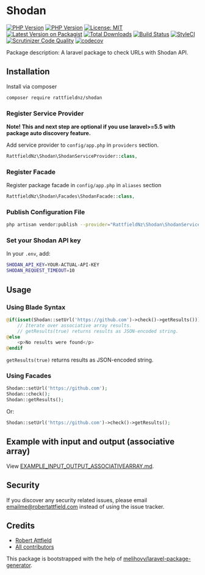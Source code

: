 # Shodan

[![PHP Version](https://img.shields.io/badge/php-7.3%2B-green.svg)](https://packagist.org/packages/rattfieldnz/shodan) [![PHP Version](https://img.shields.io/badge/php-7.2%2B-green.svg)](https://packagist.org/packages/rattfieldnz/shodan) 
[![License: MIT](https://img.shields.io/badge/License-MIT-yellow.svg)](https://opensource.org/licenses/MIT)
[![Latest Version on Packagist][ico-version]][link-packagist]
[![Total Downloads][ico-downloads]][link-downloads]
[![Build Status][ico-travis]][link-travis]
[![StyleCI][ico-styleci]][link-styleci] 
[![Scrutinizer Code Quality](https://scrutinizer-ci.com/g/rattfieldnz/shodan/badges/quality-score.png?b=master)](https://scrutinizer-ci.com/g/rattfieldnz/shodan/?branch=master) 
[![codecov](https://codecov.io/gh/rattfieldnz/shodan/branch/master/graph/badge.svg)](https://codecov.io/gh/rattfieldnz/shodan)

Package description: A laravel package to check URLs with Shodan API.

## Installation

Install via composer
```bash
composer require rattfieldnz/shodan
```

### Register Service Provider

**Note! This and next step are optional if you use laravel>=5.5 with package
auto discovery feature.**

Add service provider to `config/app.php` in `providers` section.
```php
RattfieldNz\Shodan\ShodanServiceProvider::class,
```

### Register Facade

Register package facade in `config/app.php` in `aliases` section
```php
RattfieldNz\Shodan\Facades\ShodanFacade::class,
```

### Publish Configuration File

```bash
php artisan vendor:publish --provider="RattfieldNz\Shodan\ShodanServiceProvider" --tag="shodan"
```

### Set your Shodan API key

In your `.env`, add:

```bash
SHODAN_API_KEY=YOUR-ACTUAL-API-KEY
SHODAN_REQUEST_TIMEOUT=10
```

## Usage

### Using Blade Syntax

```php
@if(isset(Shodan::setUrl('https://github.com')->check()->getResults()))
    // Iterate over associative array results.
    // getResults(true) returns results as JSON-encoded string.
@else
    <p>No results were found</p>
@endif
```

`getResults(true)` returns results as JSON-encoded string.

### Using Facades

```php
Shodan::setUrl('https://github.com');
Shodan::check();
Shodan::getResults();
```

Or:

```php
Shodan::setUrl('https://github.com')->check()->getResults();
```
## Example with input and output (associative array)

View [EXAMPLE_INPUT_OUTPUT_ASSOCIATIVEARRAY.md](https://github.com/rattfieldnz/safe-urls/blob/master/EXAMPLE_INPUT_OUTPUT_ASSOCIATIVEARRAY.md).

## Security

If you discover any security related issues, please email emailme@robertattfield.com
instead of using the issue tracker.

## Credits

- [Robert Attfield](https://github.com/rattfieldnz/shodan)
- [All contributors](https://github.com/rattfieldnz/shodan/graphs/contributors)

This package is bootstrapped with the help of
[melihovv/laravel-package-generator](https://github.com/melihovv/laravel-package-generator).


[ico-version]: https://img.shields.io/packagist/v/rattfieldnz/shodan.svg?style=flat-square
[ico-downloads]: https://img.shields.io/packagist/dt/rattfieldnz/shodan.svg?style=flat-square
[ico-travis]: https://img.shields.io/travis/rattfieldnz/shodan/master.svg?style=flat-square
[ico-styleci]: https://styleci.io/repos/202842370/shield

[link-packagist]: https://packagist.org/packages/rattfieldnz/shodan
[link-downloads]: https://packagist.org/packages/rattfieldnz/shodan
[link-travis]: https://travis-ci.org/rattfieldnz/shodan
[link-styleci]: https://styleci.io/repos/202842370
[link-author]: https://github.com/rattfieldnz
